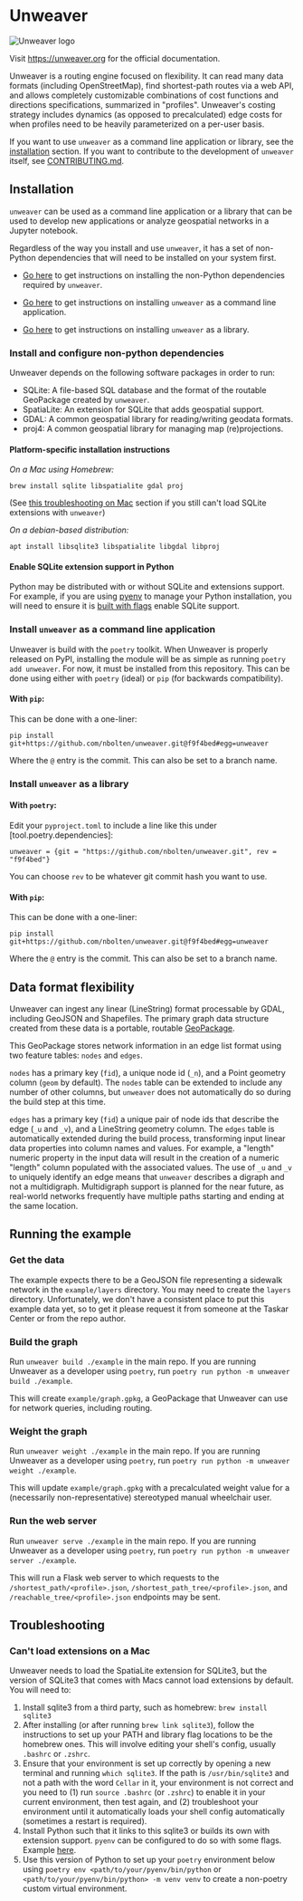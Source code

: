 # Unweaver

![Unweaver logo](docs/assets/logo.svg)

Visit https://unweaver.org for the official documentation.

Unweaver is a routing engine focused on flexibility. It can read many data formats
(including OpenStreetMap), find shortest-path routes via a web API, and allows
completely customizable combinations of cost functions and directions specifications,
summarized in "profiles". Unweaver's costing strategy includes dynamics (as opposed
to precalculated) edge costs for when profiles need to be heavily parameterized on a
per-user basis.

If you want to use `unweaver` as a command line application or library, see
the [installation](#installation) section. If you want to contribute to the
development of `unweaver` itself, see [CONTRIBUTING.md](CONTRIBUTING.md).

## Installation

`unweaver` can be used as a command line application or a library that can be
used to develop new applications or analyze geospatial networks in a Jupyter
notebook.

Regardless of the way you install and use `unweaver`, it has a set of
non-Python dependencies that will need to be installed on your system first.

- [Go here](#install-non-python-dependencies) to get instructions on installing
the non-Python dependencies required by `unweaver`.

- [Go here](#install-`unweaver`-as-a-command-line-application ) to get
instructions on installing `unweaver` as a command line application.

- [Go here](#install-`unweaver`-as-a-library) to get instructions on installing
`unweaver` as a library.

### Install and configure non-python dependencies

Unweaver depends on the following software packages in order to run:

- SQLite: A file-based SQL database and the format of the routable GeoPackage
created by `unweaver`.
- SpatiaLite: An extension for SQLite that adds geospatial support.
- GDAL: A common geospatial library for reading/writing geodata formats.
- proj4: A common geospatial library for managing map (re)projections.

#### Platform-specific installation instructions

*On a Mac using Homebrew:*

    brew install sqlite libspatialite gdal proj

(See [this troubleshooting on Mac](#can't-load-extensions-on-a-mac) section if
you still can't load SQLite extensions with `unweaver`)

*On a debian-based distribution:*

    apt install libsqlite3 libspatialite libgdal libproj

#### Enable SQLite extension support in Python

Python may be distributed with or without SQLite and extensions support. For
example, if you are using [pyenv](https://github.com/pyenv/pyenv) to manage
your Python installation, you will need to ensure it is
[built with flags](https://github.com/pyenv/pyenv/issues/1702) enable SQLite
support.

### Install `unweaver` as a command line application

Unweaver is build with the `poetry` toolkit. When Unweaver is properly released on
PyPI, installing the module will be as simple as running `poetry add unweaver`. For
now, it must be installed from this repository. This can be done using either with
`poetry` (ideal) or `pip` (for backwards compatibility).

#### With `pip`:

This can be done with a one-liner:

    pip install git+https://github.com/nbolten/unweaver.git@f9f4bed#egg=unweaver

Where the `@` entry is the commit. This can also be set to a branch name.

### Install `unweaver` as a library

#### With `poetry`:

Edit your `pyproject.toml` to include a line like this under
[tool.poetry.dependencies]:

    unweaver = {git = "https://github.com/nbolten/unweaver.git", rev = "f9f4bed"}

You can choose `rev` to be whatever git commit hash you want to use.

#### With `pip`:

This can be done with a one-liner:

    pip install git+https://github.com/nbolten/unweaver.git@f9f4bed#egg=unweaver

Where the `@` entry is the commit. This can also be set to a branch name.

## Data format flexibility

Unweaver can ingest any linear (LineString) format processable by GDAL,
including GeoJSON and Shapefiles. The primary graph data structure created from
these data is a portable, routable [GeoPackage](https://www.geopackage.org/).

This GeoPackage stores network information in an edge list format using two
feature tables: `nodes` and `edges`.

`nodes` has a primary key (`fid`), a unique node id (`_n`), and a Point
geometry column (`geom` by default). The `nodes` table can be extended to
include any number of other columns, but `unweaver` does not automatically do
so during the build step at this time.

`edges` has a primary key (`fid`) a unique pair of node ids that describe the
edge (`_u` and `_v`), and a LineString geometry column. The `edges` table is
automatically extended during the build process, transforming input linear data
properties into column names and values. For example, a "length" numeric
property in the input data will result in the creation of a numeric "length"
column populated with the associated values. The use of `_u` and `_v` to
uniquely identify an edge means that `unweaver` describes a digraph and not
a multidigraph. Multidigraph support is planned for the near future, as
real-world networks frequently have multiple paths starting and ending at the
same location.

## Running the example

### Get the data

The example expects there to be a GeoJSON file representing a sidewalk network
in the `example/layers` directory. You may need to create the `layers`
directory. Unfortunately, we don't have a consistent place to put this example
data yet, so to get it please request it from someone at the Taskar Center or
from the repo author.

### Build the graph

Run `unweaver build ./example` in the main repo. If you are running Unweaver
as a developer using `poetry`, run `poetry run python -m unweaver build
./example`.

This will create `example/graph.gpkg`, a GeoPackage that Unweaver can use for
network queries, including routing.

### Weight the graph

Run `unweaver weight ./example` in the main repo. If you are running Unweaver
as a developer using `poetry`, run `poetry run python -m unweaver weight
./example`.

This will update `example/graph.gpkg` with a precalculated weight value for a
(necessarily non-representative) stereotyped manual wheelchair user.

### Run the web server

Run `unweaver serve ./example` in the main repo. If you are running Unweaver
as a developer using `poetry`, run `poetry run python -m unweaver server
./example`.

This will run a Flask web server to which requests to the
`/shortest_path/<profile>.json`, `/shortest_path_tree/<profile>.json`, and
`/reachable_tree/<profile>.json` endpoints may be sent.

## Troubleshooting

### Can't load extensions on a Mac

Unweaver needs to load the SpatiaLite extension for SQLite3, but the version of
SQLite3 that comes with Macs cannot load extensions by default. You will need
to:

1. Install sqlite3 from a third party, such as homebrew: `brew install sqlite3`
2. After installing (or after running `brew link sqlite3`), follow the
instructions to set up your PATH and library flag locations to be the homebrew
ones. This will involve editing your shell's config, usually `.bashrc` or
`.zshrc`.
3. Ensure that your environment is set up correctly by opening a new terminal
and running `which sqlite3`. If the path is `/usr/bin/sqlite3` and not a path
with the word `Cellar` in it, your environment is not correct and you need to
(1) run `source .bashrc` (or `.zshrc`) to enable it in your current
environment, then test again, and (2) troubleshoot your environment until it
automatically loads your shell config automatically (sometimes a restart is
required).
4. Install Python such that it links to this sqlite3 or builds its own with
extension support. `pyenv` can be configured to do so with some flags. Example
[here](https://github.com/pyenv/pyenv/issues/1702).
5. Use this version of Python to set up your `poetry` environment below using
`poetry env <path/to/your/pyenv/bin/python` or
`<path/to/your/pyenv/bin/python> -m venv venv` to create a non-poetry custom
virtual environment.
